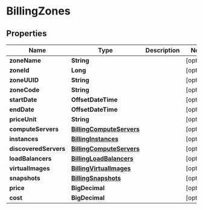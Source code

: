 

# BillingZones

## Properties

Name | Type | Description | Notes
------------ | ------------- | ------------- | -------------
**zoneName** | **String** |  |  [optional]
**zoneId** | **Long** |  |  [optional]
**zoneUUID** | **String** |  |  [optional]
**zoneCode** | **String** |  |  [optional]
**startDate** | **OffsetDateTime** |  |  [optional]
**endDate** | **OffsetDateTime** |  |  [optional]
**priceUnit** | **String** |  |  [optional]
**computeServers** | [**BillingComputeServers**](BillingComputeServers.md) |  |  [optional]
**instances** | [**BillingInstances**](BillingInstances.md) |  |  [optional]
**discoveredServers** | [**BillingComputeServers**](BillingComputeServers.md) |  |  [optional]
**loadBalancers** | [**BillingLoadBalancers**](BillingLoadBalancers.md) |  |  [optional]
**virtualImages** | [**BillingVirtualImages**](BillingVirtualImages.md) |  |  [optional]
**snapshots** | [**BillingSnapshots**](BillingSnapshots.md) |  |  [optional]
**price** | **BigDecimal** |  |  [optional]
**cost** | **BigDecimal** |  |  [optional]




